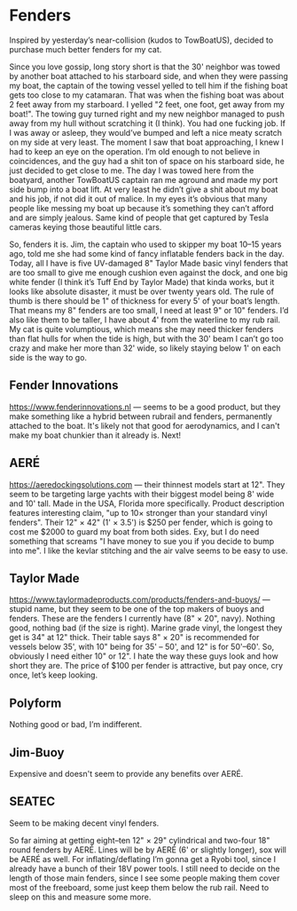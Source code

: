 # Fenders

Inspired by yesterday’s near-collision (kudos to TowBoatUS), decided to purchase much better fenders for my cat.

Since you love gossip, long story short is that the 30' neighbor was towed by another boat attached to his starboard side, and when they were passing my boat, the captain of the towing vessel yelled to tell him if the fishing boat gets too close to my catamaran.  That was when the fishing boat was about 2 feet away from my starboard.  I yelled "2 feet, one foot, get away from my boat!".  The towing guy turned right and my new neighbor managed to push away from my hull without scratching it (I think).  You had one fucking job.  If I was away or asleep, they would’ve bumped and left a nice meaty scratch on my side at very least.  The moment I saw that boat approaching, I knew I had to keep an eye on the operation.  I’m old enough to not believe in coincidences, and the guy had a shit ton of space on his starboard side, he just decided to get close to me.  The day I was towed here from the boatyard, another TowBoatUS captain ran me aground and made my port side bump into a boat lift.  At very least he didn’t give a shit about my boat and his job, if not did it out of malice.  In my eyes it’s obvious that many people like messing my boat up because it’s something they can’t afford and are simply jealous.  Same kind of people that get captured by Tesla cameras keying those beautiful little cars.

So, fenders it is.  Jim, the captain who used to skipper my boat 10–15 years ago, told me she had some kind of fancy inflatable fenders back in the day.  Today, all I have is five UV-damaged 8" Taylor Made basic vinyl fenders that are too small to give me enough cushion even against the dock, and one big white fender (I think it’s Tuff End by Taylor Made) that kinda works, but it looks like absolute disaster, it must be over twenty years old.
The rule of thumb is there should be 1" of thickness for every 5' of your boat’s length.  That means my 8" fenders are too small, I need at least 9" or 10" fenders.  I’d also like them to be taller, I have about 4' from the waterline to my rub rail.  My cat is quite volumptious, which means she may need thicker fenders than flat hulls for when the tide is high, but with the 30' beam I can’t go too crazy and make her more than 32' wide, so likely staying below 1' on each side is the way to go.


## Fender Innovations

https://www.fenderinnovations.nl — seems to be a good product, but they make something like a hybrid between rubrail and fenders, permanently attached to the boat.  It's likely not that good for aerodynamics, and I can't make my boat chunkier than it already is.  Next!

## AERÉ

https://aeredockingsolutions.com — their thinnest models start at 12".  They seem to be targeting large yachts with their biggest model being 8' wide and 10' tall.  Made in the USA, Florida more specifically.  Product description features interesting claim, "up to 10× stronger than your standard vinyl fenders".  Their 12" × 42" (1' × 3.5') is $250 per fender, which is going to cost me $2000 to guard my boat from both sides.  Exy, but I do need something that screams "I have money to sue you if you decide to bump into me".  I like the kevlar stitching and the air valve seems to be easy to use.

## Taylor Made

https://www.taylormadeproducts.com/products/fenders-and-buoys/ — stupid name, but they seem to be one of the top makers of buoys and fenders.  These are the fenders I currently have (8" × 20", navy).  Nothing good, nothing bad (if the size is right).  Marine grade vinyl, the longest they get is 34" at 12" thick.  Their table says 8" × 20" is recommended for vessels below 35', with 10" being for 35' – 50', and 12" is for 50'–60'.  So, obviously I need either 10" or 12".  I hate the way these guys look and how short they are.  The price of $100 per fender is attractive, but pay once, cry once, let’s keep looking.

## Polyform

Nothing good or bad, I’m indifferent.

## Jim-Buoy

Expensive and doesn't seem to provide any benefits over AERÉ.

## SEATEC

Seem to be making decent vinyl fenders.


So far aiming at getting eight–ten 12" × 29" cylindrical and two-four 18" round fenders by AERÉ.  Lines will be by AERÉ (6' or slightly longer), sox will be AERÉ as well.  For inflating/deflating I’m gonna get a Ryobi tool, since I already have a bunch of their 18V power tools.  I still need to decide on the length of those main fenders, since I see some people making them cover most of the freeboard, some just keep them below the rub rail.  Need to sleep on this and measure some more.
